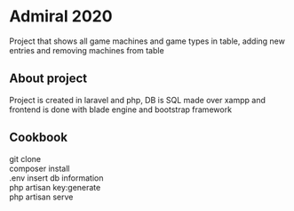 # Admiral 2020

Project that shows all game machines and game types in table, adding new entries and removing machines from table

## About project

Project is created in laravel and php, DB is SQL made over xampp and frontend is done with blade engine and bootstrap framework

## Cookbook
git clone  
composer install  
.env insert db information  
php artisan key:generate  
php artisan serve  